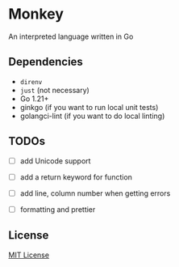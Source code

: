 # Monkey

An interpreted language written in Go

## Dependencies

+ `direnv`
+ `just` (not necessary)
+ Go 1.21+
+ ginkgo (if you want to run local unit tests)
+ golangci-lint (if you want to do local linting)

## TODOs

- [ ] add Unicode support
- [ ] add a return keyword for function
- [ ] add line, column number when getting errors
- [ ] formatting and prettier









## License

[MIT License](./LICENSE)
